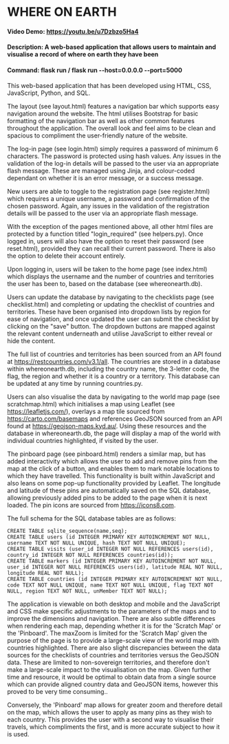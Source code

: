 # WHERE ON EARTH
#### Video Demo: https://youtu.be/u7Dzbzo5Ha4
#### Description: A web-based application that allows users to maintain and visualise a record of where on earth they have been
#### Command: flask run / flask run --host=0.0.0.0 --port=5000

This web-based application that has been developed using HTML, CSS, JavaScript, Python, and SQL.

The layout (see layout.html) features a navigation bar which supports easy navigation around the website. The html utilises Bootstrap for basic formatting of the navigation bar as well as other common features throughout the application. The overall look and feel aims to be clean and spacious to compliment the user-friendly nature of the website. 

The log-in page (see login.html) simply requires a password of minimum 6 characters. The password is protected using hash values. Any issues in the validation of the log-in details will be passed to the user via an appropriate flash message. These are managed using Jinja, and colour-coded dependant on whether it is an error message, or a success message.

New users are able to toggle to the registration page (see register.html) which requires a unique username, a password and confirmation of the chosen password. Again, any issues in the validation of the registration details will be passed to the user via an appropriate flash message.

With the exception of the pages mentioned above, all other html files are protected by a function titled "login_required" (see helpers.py). Once logged in, users will also have the option to reset their password (see reset.html), provided they can recall their current password. There is also the option to delete their account entirely.

Upon logging in, users will be taken to the home page (see index.html) which displays the username and the number of countries and territories the user has been to, based on the database (see whereonearth.db).

Users can update the database by navigating to the checklists page (see checklist.html) and completing or updating the checklist of countries and territories. These have been organised into dropdown lists by region for ease of navigation, and once updated the user can submit the checklist by clicking on the "save" button. The dropdown buttons are mapped against the relevant content underneath and utilise JavaScript to either reveal or hide the content.

The full list of countries and territories has been sourced from an API found at https://restcountries.com/v3.1/all. The countries are stored in a database within whereonearth.db, including the country name, the 3-letter code, the flag, the region and whether it is a country or a territory. This database can be updated at any time by running countries.py.

Users can also visualise the data by navigating to the world map page (see scratchmap.html) which initialises a map using Leaflet (see https://leafletjs.com/), overlays a map tile sourced from https://carto.com/basemaps and references GeoJSON sourced from an API found at https://geojson-maps.kyd.au/. Using these resources and the database in whereonearth.db, the page will display a map of the world with individual countries highlighted, if visited by the user.

The pinboard page (see pinboard.html) renders a similar map, but has added interactivity which allows the user to add and remove pins from the map at the click of a button, and enables them to mark notable locations to which they have travelled. This functionality is built within JavaScript and also leans on some pop-up functionality provided by Leaflet. The longitude and latitude of these pins are automatically saved on the SQL database, allowing previously added pins to be added to the page when it is next loaded. The pin icons are sourced from https://icons8.com.

The full schema for the SQL database tables are as follows:

    CREATE TABLE sqlite_sequence(name,seq);
    CREATE TABLE users (id INTEGER PRIMARY KEY AUTOINCREMENT NOT NULL, username TEXT NOT NULL UNIQUE, hash TEXT NOT NULL UNIQUE);
    CREATE TABLE visits (user_id INTEGER NOT NULL REFERENCES users(id), country_id INTEGER NOT NULL REFERENCES countries(id));
    CREATE TABLE markers (id INTEGER PRIMARY KEY AUTOINCREMENT NOT NULL, user_id INTEGER NOT NULL REFERENCES users(id), latitude REAL NOT NULL, longitude REAL NOT NULL);
    CREATE TABLE countries (id INTEGER PRIMARY KEY AUTOINCREMENT NOT NULL, code TEXT NOT NULL UNIQUE, name TEXT NOT NULL UNIQUE, flag TEXT NOT NULL, region TEXT NOT NULL, unMember TEXT NOT NULL);

The application is viewable on both desktop and mobile and the JavaScript and CSS make specific adjustments to the parameters of the maps and to improve the dimensions and navigation. There are also subtle differences when rendering each map, depending whether it is for the 'Scratch Map' or the 'Pinboard'. The maxZoom is limited for the 'Scratch Map' given the purpose of the page is to provide a large-scale view of the world map with countries highlighted. There are also slight discrepancies between the data sources for the checklists of countries and territories versus the GeoJSON data. These are limited to non-sovereign territories, and therefore don't make a large-scale impact to the visualisation on the map. Given further time and resource, it would be optimal to obtain data from a single source which can provide aligned country data and GeoJSON items, however this proved to be very time consuming.. 

Conversely, the 'Pinboard' map allows for greater zoom and therefore detail on the map, which allows the user to apply as many pins as they wish to each country. This provides the user with a second way to visualise their travels, which compliments the first, and is more accurate subject to how it is used.
